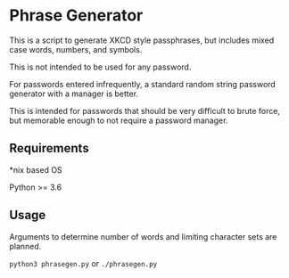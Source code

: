 # Phrase Generator
This is a script to generate XKCD style passphrases, but includes mixed case words, numbers, and symbols.

This is not intended to be used for any password.

For passwords entered infrequently, a standard random string password generator with a manager is better.

This is intended for passwords that should be very difficult to brute force, but memorable enough to not require a password manager.

## Requirements
*nix based OS

Python >= 3.6

## Usage
Arguments to determine number of words and limiting character sets are planned.

`python3 phrasegen.py` or `./phrasegen.py`